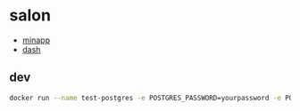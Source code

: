 # salon

- [minapp](https://github.com/cuihairu/salon-app)
- [dash](https://github.com/cuihairu/salon-dash)

## dev

```bash
docker run --name test-postgres -e POSTGRES_PASSWORD=yourpassword -e POSTGRES_USER=salon -e POSTGRES_DB=salon -p 5432:5432 -d postgres
```